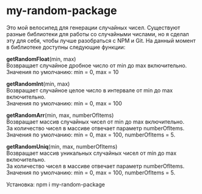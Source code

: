 # my-random-package
Это мой велосипед для генерации случайных чисел.
Существуют разные библиотеки для работы со случайными числами, но я сделал эту для себя, чтобы лучше разобраться с NPM и Git.
На данный момент в библиотеке доступны следующие функции:

**getRandomFloat**(min, max)  
Возвращает случайное дробное число от min до max включительно.  
Значения по умолчанию: min = 0, max = 10

**getRandomInt**(min, max)  
Возвращает случайное целое число в интервале от min до max включительно.  
Значения по умолчанию: min = 0, max = 100

**getRandomArr**(min, max, numberOfItems)  
Возвращает массив случайных чисел от min до max включительно.  
За количество чисел в массиве отвечает параметр numberOfItems.  
Значения по умолчанию: min = 0, max = 100, numberOfItems = 5.

**getRandomUniq**(min, max, numberOfItems)  
Возвращает массив уникальных случайных чисел от min до max включительно.  
За количество чисел в массиве отвечает параметр numberOfItems.  
Значения по умолчанию: min = 0, max = 100, numberOfItems = 5.


Установка:
npm i my-random-package

